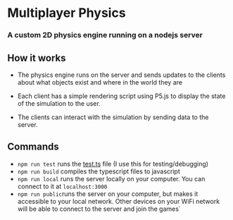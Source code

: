 # Multiplayer Physics
### A custom 2D physics engine running on a nodejs server

## How it works
- The physics engine runs on the server and sends updates to the clients about what objects exist and where in the world they are

- Each client has a simple rendering script using P5.js to display the state of the simulation to the user.

- The clients can interact with the simulation by sending data to the server.


## Commands
- `npm run test` runs the [test.ts](https://github.com/leakin24mpa/Multiplayer-Physics/blob/main/src/server/test.ts) file (I use this for testing/debugging)
- `npm run build` compiles the typescript files to javascript
- `npm run local` runs the server locally on your computer. You can connect to it at `localhost:3000`
- `npm run public`runs the server on your computer, but makes it accessible to your local network. Other devices on your WiFi network will be able to connect to the server and join the games`
